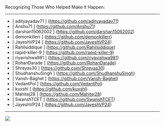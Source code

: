 Recognizing Those Who Helped Make It Happen:

---

- [ adityayadav71 ] (https://github.com/adityayadav71)
- [ Anshu71 ] (https://github.com/Anshu71)
- [ darshan15062002 ] (https://github.com/darshan15062002)
- [ demonkillerr ] (https://github.com/demonkillerr)
- [ JayeshVP24 ] (https://github.com/JayeshVP24)
- [ Rahilsiddique ] (https://github.com/Rahilsiddique)
- [ rapid-killer-9 ] (https://github.com/rapid-killer-9)
- [ riyavishwa981 ] (https://github.com/riyavishwa981)
- [ RohanDarade ] (https://github.com/RohanDarade)
- [ Shreyas30 ] (https://github.com/Shreyas30)
- [ ShudhanshuSingh ] (https://github.com/ShudhanshuSingh)
- [ Vansh-Baghel ] (https://github.com/Vansh-Baghel)
- [ VedantPol ] (https://github.com/VedantPol)
- [ kuxshl ] (https://github.com/kuxshl)
- [ Mahitej28 ] (https://github.com/Mahitej28)
- [ SwanshTCET ] (https://github.com/SwanshTCET)
- [ JayeshVP24 ] (https://github.com/JayeshVP24)

---

<a href="https://github.com/tcet-opensource/tnp-website/graphs/contributors">
  <img src="https://contrib.rocks/image?repo=tcet-opensource/tnp-website" />
</a>
